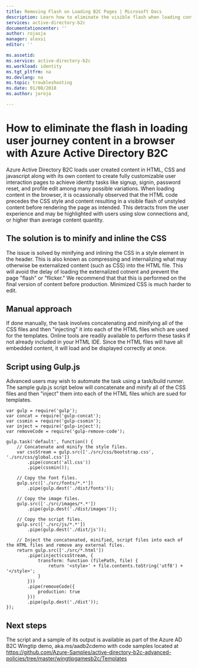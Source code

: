 ```yaml
---
title: Removing Flash on Loading B2C Pages | Microsoft Docs
description: Learn how to eliminate the visible flash when loading content on a b2c page by minifying and inlining the CSS in a style element in the header
services: active-directory-b2c
documentationcenter: ''
author: rojasja
manager: alexsi
editor: ''

ms.assetid: 
ms.service: active-directory-b2c
ms.workload: identity
ms.tgt_pltfrm: na
ms.devlang: na
ms.topic: troubleshooting
ms.date: 01/08/2018
ms.author: joroja

---
```

# How to eliminate the flash in loading user journey content in a browser with Azure Active Directory B2C
Azure Active Directory B2C loads user created content in HTML, CSS and javascript along with its own content to create fully customizable user interaction pages to achieve identity tasks like signup, signin, password reset, and profile edit among many possible variations.  When loading content in the browser, it is ocassionally observed that the HTML code precedes the CSS style and content resulting in a visible flash of unstyled content before rendering the page as intended.  This detracts from the user experience and may be highlighted with users using slow connections and, or higher than average content quantity.


## The solution is to minify and inline the CSS
The issue is solved by minifying and inlining the CSS in a style element in the header.  This is also known as compressing and internalizing what may otherwise be externalized content (such as CSS) into the HTML file.  This will avoid the delay of loading the externalized cotnent and prevent the page "flash" or "flicker."  We recommend that that this is performed on the final version of content before production.  Minimized CSS is much harder to edit.


## Manual approach
If done manually, the task involves concatenating and minifying all of the CSS files and then "injecting" it into each of the HTML files which are used for the templates.  Online tools are readily available to perform these tasks if not already included in your HTML IDE.  Since the HTML files will have all embedded content, it will load and be displayed correctly at once.

## Script using Gulp.js
Advanced users may wish to automate the task using a task/build runner.  The sample gulp.js script below will concatenate and minify all of the CSS files and then "inject" them into each of the HTML files which are sued for templates.

```gulp
var gulp = require('gulp');
var concat = require('gulp-concat');
var cssmin = require('gulp-cssmin');
var inject = require('gulp-inject');
var removeCode = require('gulp-remove-code');

gulp.task('default', function() {
    // Concatenate and minify the style files.
    var cssStream = gulp.src(['./src/css/bootstrap.css', './src/css/global.css'])
        .pipe(concat('all.css'))
        .pipe(cssmin());

    // Copy the font files.
    gulp.src(['./src/fonts/*.*'])
        .pipe(gulp.dest('./dist/fonts'));

    // Copy the image files.
    gulp.src(['./src/images/*.*'])
        .pipe(gulp.dest('./dist/images'));

    // Copy the script files.
    gulp.src(['./src/js/*.*'])
        .pipe(gulp.dest('./dist/js'));

    // Inject the concatenated, minified, script files into each of the HTML files and remove any external files.
    return gulp.src(['./src/*.html'])
        .pipe(inject(cssStream, {
            transform: function (filePath, file) {
                return '<style>' + file.contents.toString('utf8') + '</style>';
            }
        }))
        .pipe(removeCode({
            production: true
        }))
        .pipe(gulp.dest('./dist'));
});

```



## Next steps
The script and a sample of its output is available as part of the Azure AD B2C Wingtip demo, aka.ms/aadb2cdemo with code samples located at https://github.com/Azure-Samples/active-directory-b2c-advanced-policies/tree/master/wingtipgamesb2c/Templates


